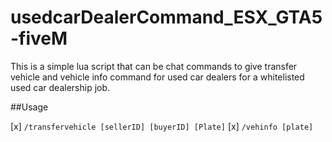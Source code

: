 # usedcarDealerCommand_ESX_GTA5-fiveM
This is a simple lua script that can be chat commands to give transfer vehicle and vehicle info command for used car dealers for a whitelisted used car dealership job.


##Usage

[x] <code>/transfervehicle [sellerID] [buyerID] [Plate]</code>
[x] <code>/vehinfo [plate]</code>

